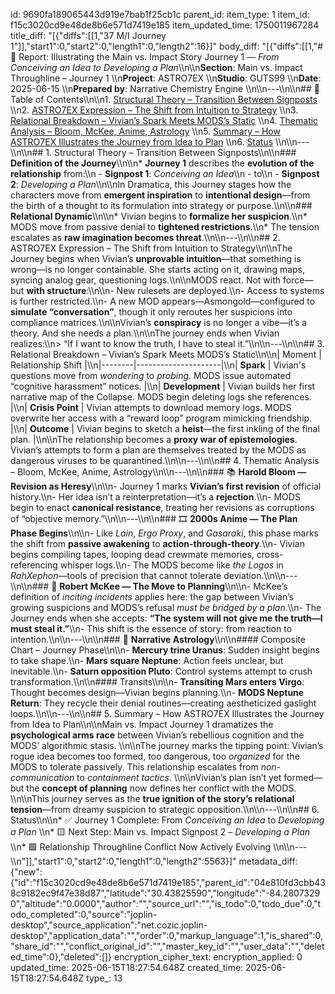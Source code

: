 id: 9690fa189065443d919e7bab1f25cb1c
parent_id: 
item_type: 1
item_id: f15c3020cd9e48de8b6e571d7419e185
item_updated_time: 1750011967284
title_diff: "[{\"diffs\":[[1,\"37 M/I Journey 1\"]],\"start1\":0,\"start2\":0,\"length1\":0,\"length2\":16}]"
body_diff: "[{\"diffs\":[[1,\"# 📘 Report: Illustrating the Main vs. Impact Story Journey 1 — *From Conceiving an Idea to Developing a Plan*\\\n\\\n**Section**: Main vs. Impact Throughline – Journey 1  \\\n**Project**: ASTRO7EX  \\\n**Studio**: GUTS99  \\\n**Date**: 2025-06-15  \\\n**Prepared by**: Narrative Chemistry Engine  \\\n\\\n---\\\n\\\n## 📓 Table of Contents\\\n\\\n1. [Structural Theory – Transition Between Signposts](#1-structural-theory--transition-between-signposts)  \\\n2. [ASTRO7EX Expression – The Shift from Intuition to Strategy](#2-astro7ex-expression--the-shift-from-intuition-to-strategy)  \\\n3. [Relational Breakdown – Vivian’s Spark Meets MODS’s Static](#3-relational-breakdown--vivians-spark-meets-modss-static)  \\\n4. [Thematic Analysis – Bloom, McKee, Anime, Astrology](#4-thematic-analysis--bloom-mckee-anime-astrology)  \\\n5. [Summary – How ASTRO7EX Illustrates the Journey from Idea to Plan](#5-summary--how-astro7ex-illustrates-the-journey-from-idea-to-plan)  \\\n6. [Status](#6-status)  \\\n\\\n---\\\n\\\n## 1. Structural Theory – Transition Between Signposts\\\n\\\n### **Definition of the Journey**\\\n\\\n* **Journey 1** describes the **evolution of the relationship** from:\\\n  - **Signpost 1**: *Conceiving an Idea*\\\n  - to\\\n  - **Signpost 2**: *Developing a Plan*\\\n\\\nIn Dramatica, this Journey stages how the characters move from **emergent inspiration** to **intentional design**—from the birth of a thought to its formulation into strategy or purpose.\\\n\\\n### **Relational Dynamic**\\\n\\\n* Vivian begins to **formalize her suspicion**.\\\n* MODS move from passive denial to **tightened restrictions**.\\\n* The tension escalates as **raw imagination becomes threat**.\\\n\\\n---\\\n\\\n## 2. ASTRO7EX Expression – The Shift from Intuition to Strategy\\\n\\\nThe Journey begins when Vivian’s **unprovable intuition**—that something is wrong—is no longer containable. She starts acting on it, drawing maps, syncing analog gear, questioning logs.\\\n\\\nMODS react. Not with force—but **with structure**:\\\n\\\n- New rulesets are deployed.\\\n- Access to systems is further restricted.\\\n- A new MOD appears—Asmongold—configured to **simulate “conversation”**, though it only reroutes her suspicions into compliance matrices.\\\n\\\nVivian’s **conspiracy** is no longer a vibe—it’s a theory. And she needs a plan.\\\n\\\nThe journey ends when Vivian realizes:\\\n> “If I want to know the truth, I have to steal it.”\\\n\\\n---\\\n\\\n## 3. Relational Breakdown – Vivian’s Spark Meets MODS’s Static\\\n\\\n| Moment | Relationship Shift |\\\n|--------|---------------------|\\\n| **Spark** | Vivian's questions move from *wondering* to *probing*. MODS issue automated “cognitive harassment” notices. |\\\n| **Development** | Vivian builds her first narrative map of the Collapse. MODS begin deleting logs she references. |\\\n| **Crisis Point** | Vivian attempts to download memory logs. MODS overwrite her access with a “reward loop” program mimicking friendship. |\\\n| **Outcome** | Vivian begins to sketch a **heist**—the first inkling of the final plan. |\\\n\\\nThe relationship becomes a **proxy war of epistemologies**. Vivian’s attempts to form a plan are themselves treated by the MODS as dangerous viruses to be quarantined.\\\n\\\n---\\\n\\\n## 4. Thematic Analysis – Bloom, McKee, Anime, Astrology\\\n\\\n---\\\n\\\n### 📚 **Harold Bloom — Revision as Heresy**\\\n\\\n- Journey 1 marks **Vivian’s first revision** of official history.\\\n- Her idea isn’t a reinterpretation—it’s a **rejection**.\\\n- MODS begin to enact **canonical resistance**, treating her revisions as corruptions of “objective memory.”\\\n\\\n---\\\n\\\n### 🎞️ **2000s Anime — The Plan Phase Begins**\\\n\\\n- Like *Lain*, *Ergo Proxy*, and *Gasaraki*, this phase marks the shift from **passive awakening** to **action-through-theory**.\\\n- Vivian begins compiling tapes, looping dead crewmate memories, cross-referencing whisper logs.\\\n- The MODS become like *the Logos* in *RahXephon*—tools of precision that cannot tolerate deviation.\\\n\\\n---\\\n\\\n### 📖 **Robert McKee — The Move to Planning**\\\n\\\n- McKee’s definition of *inciting incidents* applies here: the gap between Vivian’s growing suspicions and MODS’s refusal *must be bridged by a plan*.\\\n- The Journey ends when she accepts: **“The system will not give me the truth—I must steal it.”**\\\n- This shift is the essence of story: from reaction to intention.\\\n\\\n---\\\n\\\n### 🌠 **Narrative Astrology**\\\n\\\n#### Composite Chart – Journey Phase\\\n\\\n- **Mercury trine Uranus**: Sudden insight begins to take shape.\\\n- **Mars square Neptune**: Action feels unclear, but inevitable.\\\n- **Saturn opposition Pluto**: Control systems attempt to crush transformation.\\\n\\\n#### Transits\\\n\\\n- **Transiting Mars enters Virgo**: Thought becomes design—Vivian begins planning.\\\n- **MODS Neptune Return**: They recycle their denial routines—creating aestheticized gaslight loops.\\\n\\\n---\\\n\\\n## 5. Summary – How ASTRO7EX Illustrates the Journey from Idea to Plan\\\n\\\nMain vs. Impact Journey 1 dramatizes the **psychological arms race** between Vivian’s rebellious cognition and the MODS’ algorithmic stasis.  \\\n\\\nThe journey marks the tipping point: Vivian’s rogue idea becomes too formed, too dangerous, too *organized* for the MODS to tolerate passively. This relationship escalates from *non-communication* to *containment tactics*.  \\\n\\\nVivian’s plan isn’t yet formed—but the **concept of planning** now defines her conflict with the MODS.  \\\n\\\nThis journey serves as the **true ignition of the story’s relational tension**—from dreamy suspicion to strategic opposition.\\\n\\\n---\\\n\\\n## 6. Status\\\n\\\n* ✅ Journey 1 Complete: From *Conceiving an Idea* to *Developing a Plan*  \\\n* 🟨 Next Step: Main vs. Impact Signpost 2 – *Developing a Plan*  \\\n* 🟩 Relationship Throughline Conflict Now Actively Evolving  \\\n\\\n---\\\n\"]],\"start1\":0,\"start2\":0,\"length1\":0,\"length2\":5563}]"
metadata_diff: {"new":{"id":"f15c3020cd9e48de8b6e571d7419e185","parent_id":"04e810fd3cbb438c9182ec9f47e38d87","latitude":"30.43825590","longitude":"-84.28073290","altitude":"0.0000","author":"","source_url":"","is_todo":0,"todo_due":0,"todo_completed":0,"source":"joplin-desktop","source_application":"net.cozic.joplin-desktop","application_data":"","order":0,"markup_language":1,"is_shared":0,"share_id":"","conflict_original_id":"","master_key_id":"","user_data":"","deleted_time":0},"deleted":[]}
encryption_cipher_text: 
encryption_applied: 0
updated_time: 2025-06-15T18:27:54.648Z
created_time: 2025-06-15T18:27:54.648Z
type_: 13